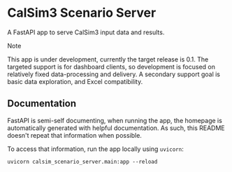 # CalSim3 Scenario Server
A FastAPI app to serve CalSim3 input data and results.

> [!NOTE]
> This app is under development, currently the target release is 0.1.
> The targeted support is for dashboard clients, so development is focused on relatively fixed data-processing and delivery. 
> A secondary support goal is basic data exploration, and Excel compatibility. 

## Documentation
FastAPI is semi-self documenting, when running the app, the homepage is automatically generated with helpful documentation. As such, this README doesn't repeat that information when possible.

To access that information, run the app locally using `uvicorn`:

```uvicorn calsim_scenario_server.main:app --reload```